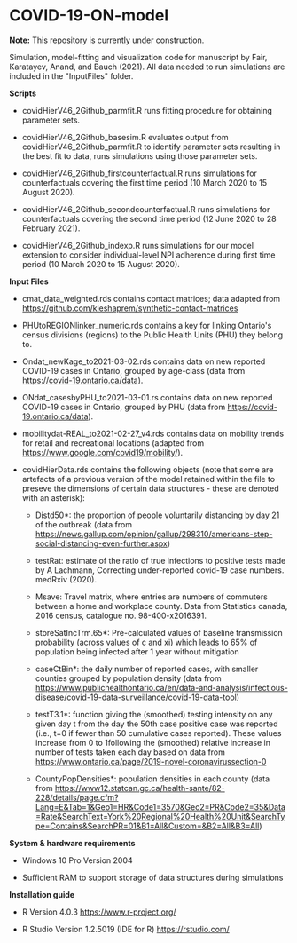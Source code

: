 # COVID-19-ON-model

**Note:** This repository is currently under construction.

Simulation, model-fitting and visualization code for manuscript by Fair, Karatayev, Anand, and Bauch (2021). All data needed to run simulations are included in the "InputFiles" folder.

**Scripts**

* covidHierV46_2Github_parmfit.R runs fitting procedure for obtaining parameter sets.

* covidHierV46_2Github_basesim.R evaluates output from covidHierV46_2Github_parmfit.R to identify parameter sets resulting in the best fit to data, runs simulations using those parameter sets.

* covidHierV46_2Github_firstcounterfactual.R runs simulations for counterfactuals covering the first time period (10 March 2020 to 15 August 2020).

* covidHierV46_2Github_secondcounterfactual.R runs simulations for counterfactuals covering the second time period (12 June 2020 to 28 February 2021).

* covidHierV46_2Github_indexp.R runs simulations for our model extension to consider individual-level NPI adherence during first time period (10 March 2020 to 15 August 2020). 


**Input Files**

* cmat_data_weighted.rds contains contact matrices; data adapted from https://github.com/kieshaprem/synthetic-contact-matrices

* PHUtoREGIONlinker_numeric.rds contains a key for linking Ontario's census divisions (regions) to the Public Health Units (PHU) they belong to.

* Ondat_newKage_to2021-03-02.rds contains data on new reported COVID-19 cases in Ontario, grouped by age-class (data from https://covid-19.ontario.ca/data).

* ONdat_casesbyPHU_to2021-03-01.rs contains data on new reported COVID-19 cases in Ontario, grouped by PHU (data from https://covid-19.ontario.ca/data).

* mobilitydat-REAL_to2021-02-27_v4.rds contains data on mobility trends for retail and recreational locations (adapted from https://www.google.com/covid19/mobility/).

* covidHierData.rds contains the following objects (note that some are artefacts of a previous version of the model retained within the file to preseve the dimensions of certain data structures - these are denoted with an asterisk):

  * Distd50*: the proportion of people voluntarily distancing by day 21 of the outbreak (data from https://news.gallup.com/opinion/gallup/298310/americans-step-social-distancing-even-further.aspx)

  * testRat: estimate of the ratio of true infections to positive tests made by A Lachmann, Correcting under-reported covid-19 case numbers. medRxiv (2020).

  * Msave: Travel matrix, where entries are numbers of commuters between a home and workplace county. Data from Statistics canada, 2016 census, catalogue no. 98-400-x2016391.

  * storeSatIncTrm.65*: Pre-calculated values of baseline transmission probability (across values of c and xi) which leads to 65% of population being infected after 1 year without mitigation

  * caseCtBin*: the daily number of reported cases, with smaller counties grouped by population density (data from https://www.publichealthontario.ca/en/data-and-analysis/infectious-disease/covid-19-data-surveillance/covid-19-data-tool)

  * testT3.1*: function giving the (smoothed) testing intensity on any given day t from the day the 50th case positive case was reported (i.e., t=0 if fewer than 50 cumulative cases reported). These values increase from 0 to 1following the (smoothed) relative increase in number of tests taken each day based on data from https://www.ontario.ca/page/2019-novel-coronavirussection-0

  * CountyPopDensities*: population densities in each county (data from https://www12.statcan.gc.ca/health-sante/82-228/details/page.cfm?Lang=E&Tab=1&Geo1=HR&Code1=3570&Geo2=PR&Code2=35&Data=Rate&SearchText=York%20Regional%20Health%20Unit&SearchType=Contains&SearchPR=01&B1=All&Custom=&B2=All&B3=All)

**System & hardware requirements**

 * Windows 10 Pro Version 2004

 * Sufficient RAM to support storage of data structures during simulations

**Installation guide**

 * R Version 4.0.3 https://www.r-project.org/

 * R Studio Version 1.2.5019 (IDE for R) https://rstudio.com/ 
